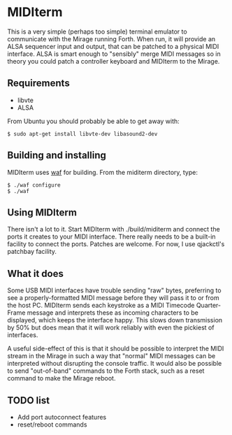 MIDIterm
=======

This is a very simple (perhaps too simple) terminal emulator to communicate with the Mirage running Forth.  When run, it will provide an ALSA sequencer input and output, that can be patched to a physical MIDI interface.  ALSA is smart enough to "sensibly" merge MIDI messages so in theory you could patch a controller keyboard and MIDIterm to the Mirage.

Requirements
-----------
* libvte
* ALSA

From Ubuntu you should probably be able to get away with:

    $ sudo apt-get install libvte-dev libasound2-dev
    

Building and installing
--------------------

MIDIterm uses [waf](http://code.google.com/p/waf/) for building.  From the miditerm directory, type:

    $ ./waf configure
    $ ./waf

Using MIDIterm
-------------

There isn't a lot to it.  Start MIDIterm with ./build/miditerm and connect the ports it creates to your MIDI interface.  There really needs to be a built-in facility to connect the ports.  Patches are welcome.  For now, I use qjackctl's patchbay facility.

What it does
-----------

Some USB MIDI interfaces have trouble sending "raw" bytes, preferring to see a properly-formatted MIDI message before they will pass it to or from the host PC.  MIDIterm sends each keystroke as a MIDI Timecode Quarter-Frame message and interprets these as incoming characters to be displayed, which keeps the interface happy.  This slows down transmission by 50% but does mean that it will work reliably with even the pickiest of interfaces.

A useful side-effect of this is that it should be possible to interpret the MIDI stream in the Mirage in such a way that "normal" MIDI messages can be interpreted without disrupting the console traffic.  It would also be possible to send "out-of-band" commands to the Forth stack, such as a reset command to make the Mirage reboot.

TODO list
--------

* Add port autoconnect features
* reset/reboot commands
